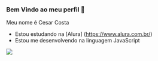 ### Bem Vindo ao meu perfil 💙

Meu nome é Cesar Costa 

- Estou estudando na [Alura] (https://www.alura.com.br/)
- Estou me desenvolvendo na linguagem JavaScript
 




![](https://media1.tenor.com/m/kHtXT7RHBVEAAAAC/jazminantionette-malcolmx.gif ) 

